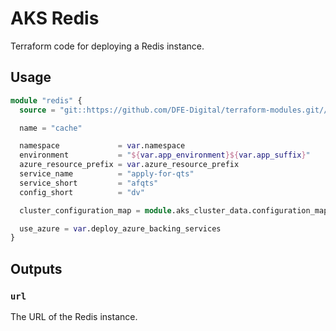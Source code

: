# AKS Redis

Terraform code for deploying a Redis instance.

## Usage

```terraform
module "redis" {
  source = "git::https://github.com/DFE-Digital/terraform-modules.git//aks/redis?ref=stable"

  name = "cache"

  namespace             = var.namespace
  environment           = "${var.app_environment}${var.app_suffix}"
  azure_resource_prefix = var.azure_resource_prefix
  service_name          = "apply-for-qts"
  service_short         = "afqts"
  config_short          = "dv"

  cluster_configuration_map = module.aks_cluster_data.configuration_map

  use_azure = var.deploy_azure_backing_services
}
```

## Outputs

### `url`

The URL of the Redis instance.
